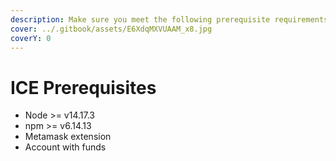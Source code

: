 ```yaml
---
description: Make sure you meet the following prerequisite requirements
cover: ../.gitbook/assets/E6XdqMXVUAAM_x8.jpg
coverY: 0
---
```


# ICE Prerequisites

* Node >= v14.17.3
* npm >= v6.14.13
* Metamask extension&#x20;
* Account with funds

